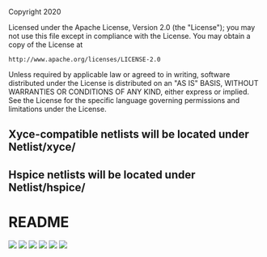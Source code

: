 Copyright 2020

Licensed under the Apache License, Version 2.0 (the "License");
you may not use this file except in compliance with the License.
You may obtain a copy of the License at

    http://www.apache.org/licenses/LICENSE-2.0

Unless required by applicable law or agreed to in writing, software
distributed under the License is distributed on an "AS IS" BASIS,
WITHOUT WARRANTIES OR CONDITIONS OF ANY KIND, either express or implied.
See the License for the specific language governing permissions and
limitations under the License.

## Xyce-compatible netlists will be located under Netlist/xyce/
## Hspice netlists will be located under Netlist/hspice/

# README
<img src="Document/images/Module_AFC_Page_1.png">
<img src="Document/images/Module_AFC_Page_2.png">
<img src="Document/images/Module_AFC_Page_3.png">
<img src="Document/images/Module_AFC_Page_4.png">
<img src="Document/images/Module_AFC_Page_5.png">
<img src="Document/images/Module_AFC_Page_6.png">
